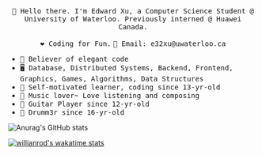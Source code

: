 
<!--
### Hi there 👋
-->

<p align="center">
  <samp>👋 Hello there. I'm Edward Xu, a Computer Science Student @ University of Waterloo. Previously interned @ Huawei Canada.</samp><br/><br/>
  <samp>❤️ Coding for Fun.</samp>
  <samp>📧 Email: e32xu@uwaterloo.ca </samp>
  <br />
</p>

* <samp>🦋 Believer of elegant code</samp>
* <samp>🖥️ Database, Distributed Systems, Backend, Frontend, Graphics, Games, Algorithms, Data Structures</samp>
* <samp>📖 Self-motivated learner, coding since 13-yr-old</samp>
* <samp>🎼 Music lover~ Love listening and composing</samp>
* <samp>🎸 Guitar Player since 12-yr-old</samp>
* <samp>🥁 Drumm3r since 16-yr-old</samp>

![Anurag's GitHub stats](https://github-readme-stats.vercel.app/api?username=Edward-J-Xu&count_private=true&show_icons=true&theme=synthwave)

[![willianrod's wakatime stats](https://github-readme-stats.vercel.app/api/wakatime?username=Edward-J-Xu)](https://github.com/anuraghazra/github-readme-stats)

<!--
**Edward-J-Xu/Edward-J-Xu** is a ✨ _special_ ✨ repository because its `README.md` (this file) appears on your GitHub profile.

Here are some ideas to get you started:

- 🔭 I’m currently working on ...
- 🌱 I’m currently learning ...
- 👯 I’m looking to collaborate on ...
- 🤔 I’m looking for help with ...
- 💬 Ask me about ...
- 📫 How to reach me: ...
- 😄 Pronouns: ...
- ⚡ Fun fact: ...
-->

